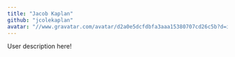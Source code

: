 ```yaml
---
title: "Jacob Kaplan"
github: "jcolekaplan"
avatar: "//www.gravatar.com/avatar/d2a0e5dcfdbfa3aaa15380707cd26c5b?d=identicon"
---
```


User description here!
